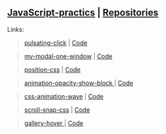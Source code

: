  <a href="https://dmitriy-1986.github.io/JavaScript-practics/">JavaScript-practics</a> | <a href="https://github.com/Dmitriy-1986/JavaScript-practics">Repositories</a>
---
Links:

> <a href="https://dmitriy-1986.github.io/JavaScript-practics/pulsating-click.html">pulsating-click</a> | <a href="https://github.com/Dmitriy-1986/JavaScript-practics/blob/main/pulsating-click.html">Code</a>


> <a href="https://dmitriy-1986.github.io/JavaScript-practics/my-modal-one-window.html">my-modal-one-window</a> | <a href="https://github.com/Dmitriy-1986/JavaScript-practics/blob/main/my-modal-one-window.html">Code</a>

> <a href="https://dmitriy-1986.github.io/JavaScript-practics/position-css.html">position-css</a> | <a href="https://github.com/Dmitriy-1986/JavaScript-practics/blob/main/position-css.html">Code</a>


> <a href="https://dmitriy-1986.github.io/JavaScript-practics/animation-opacity-show-block.html"> animation-opacity-show-block </a> | <a href="https://github.com/Dmitriy-1986/JavaScript-practics/blob/main/animation-opacity-show-block.html">Code</a>


> <a href="https://dmitriy-1986.github.io/JavaScript-practics/css-animation-wave.html">css-animation-wave</a> | <a href="https://github.com/Dmitriy-1986/JavaScript-practics/blob/main/css-animation-wave.html">Code</a>


> <a href="https://dmitriy-1986.github.io/JavaScript-practics/scroll-snap-css.html">scroll-snap-css</a> | <a href="https://github.com/Dmitriy-1986/JavaScript-practics/blob/main/scroll-snap-css.html">Code</a>


> <a href="https://dmitriy-1986.github.io/JavaScript-practics/gallery-hover.html"> gallery-hover </a> | <a href="https://github.com/Dmitriy-1986/JavaScript-practics/blob/main/gallery-hover.html">Code</a>

<!--
> <a href="https://dmitriy-1986.github.io/JavaScript-practics/ ..."> ... </a> | <a href="https://github.com/Dmitriy-1986/JavaScript-practics/blob/main/ ... ">Code</a>

> <a href="https://dmitriy-1986.github.io/JavaScript-practics/ ..."> ... </a> | <a href="https://github.com/Dmitriy-1986/JavaScript-practics/blob/main/ ... ">Code</a>

> <a href="https://dmitriy-1986.github.io/JavaScript-practics/ ..."> ... </a> | <a href="https://github.com/Dmitriy-1986/JavaScript-practics/blob/main/ ... ">Code</a>

> <a href="https://dmitriy-1986.github.io/JavaScript-practics/ ..."> ... </a> | <a href="https://github.com/Dmitriy-1986/JavaScript-practics/blob/main/ ... ">Code</a>

> <a href="https://dmitriy-1986.github.io/JavaScript-practics/ ..."> ... </a> | <a href="https://github.com/Dmitriy-1986/JavaScript-practics/blob/main/ ... ">Code</a>
-->
